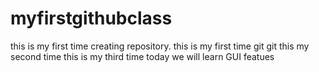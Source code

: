 # myfirstgithubclass
this is my first time creating repository.
this is my first time git git
this my second time
this is my third time 
today we will learn GUI featues


